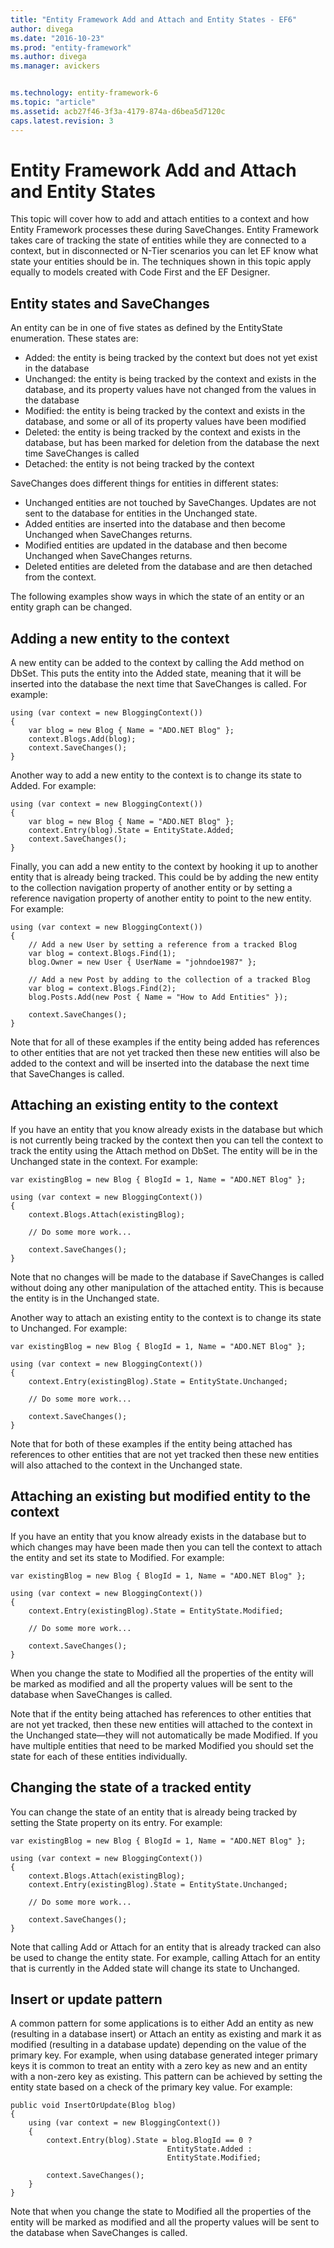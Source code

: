 ```yaml
---
title: "Entity Framework Add and Attach and Entity States - EF6"
author: divega
ms.date: "2016-10-23"
ms.prod: "entity-framework"
ms.author: divega
ms.manager: avickers


ms.technology: entity-framework-6
ms.topic: "article"
ms.assetid: acb27f46-3f3a-4179-874a-d6bea5d7120c
caps.latest.revision: 3
---
```

# Entity Framework Add and Attach and Entity States
This topic will cover how to add and attach entities to a context and how Entity Framework processes these during SaveChanges. Entity Framework takes care of tracking the state of entities while they are connected to a context, but in disconnected or N-Tier scenarios you can let EF know what state your entities should be in. The techniques shown in this topic apply equally to models created with Code First and the EF Designer.  
  
## Entity states and SaveChanges  
  
An entity can be in one of five states as defined by the EntityState enumeration. These states are:  
  
- Added: the entity is being tracked by the context but does not yet exist in the database  
- Unchanged: the entity is being tracked by the context and exists in the database, and its property values have not changed from the values in the database  
- Modified: the entity is being tracked by the context and exists in the database, and some or all of its property values have been modified  
- Deleted: the entity is being tracked by the context and exists in the database, but has been marked for deletion from the database the next time SaveChanges is called  
- Detached: the entity is not being tracked by the context  
  
SaveChanges does different things for entities in different states:  
  
- Unchanged entities are not touched by SaveChanges. Updates are not sent to the database for entities in the Unchanged state.  
- Added entities are inserted into the database and then become Unchanged when SaveChanges returns.  
- Modified entities are updated in the database and then become Unchanged when SaveChanges returns.  
- Deleted entities are deleted from the database and are then detached from the context.  
  
The following examples show ways in which the state of an entity or an entity graph can be changed.  
  
## Adding a new entity to the context  
  
A new entity can be added to the context by calling the Add method on DbSet. This puts the entity into the Added state, meaning that it will be inserted into the database the next time that SaveChanges is called. For example:  
  
```  
using (var context = new BloggingContext()) 
{ 
    var blog = new Blog { Name = "ADO.NET Blog" }; 
    context.Blogs.Add(blog); 
    context.SaveChanges(); 
}
```  
  
Another way to add a new entity to the context is to change its state to Added. For example:  
  
```  
using (var context = new BloggingContext()) 
{ 
    var blog = new Blog { Name = "ADO.NET Blog" }; 
    context.Entry(blog).State = EntityState.Added; 
    context.SaveChanges(); 
}
```  
  
Finally, you can add a new entity to the context by hooking it up to another entity that is already being tracked. This could be by adding the new entity to the collection navigation property of another entity or by setting a reference navigation property of another entity to point to the new entity. For example:  
  
```  
using (var context = new BloggingContext()) 
{ 
    // Add a new User by setting a reference from a tracked Blog 
    var blog = context.Blogs.Find(1); 
    blog.Owner = new User { UserName = "johndoe1987" }; 
 
    // Add a new Post by adding to the collection of a tracked Blog 
    var blog = context.Blogs.Find(2); 
    blog.Posts.Add(new Post { Name = "How to Add Entities" }); 
 
    context.SaveChanges(); 
}
```  
  
Note that for all of these examples if the entity being added has references to other entities that are not yet tracked then these new entities will also be added to the context and will be inserted into the database the next time that SaveChanges is called.  
  
## Attaching an existing entity to the context  
  
If you have an entity that you know already exists in the database but which is not currently being tracked by the context then you can tell the context to track the entity using the Attach method on DbSet. The entity will be in the Unchanged state in the context. For example:  
  
```
var existingBlog = new Blog { BlogId = 1, Name = "ADO.NET Blog" }; 
 
using (var context = new BloggingContext()) 
{ 
    context.Blogs.Attach(existingBlog); 
 
    // Do some more work...  
 
    context.SaveChanges(); 
}
```  
  
Note that no changes will be made to the database if SaveChanges is called without doing any other manipulation of the attached entity. This is because the entity is in the Unchanged state.  
  
Another way to attach an existing entity to the context is to change its state to Unchanged. For example:  
  
```  
var existingBlog = new Blog { BlogId = 1, Name = "ADO.NET Blog" }; 
 
using (var context = new BloggingContext()) 
{ 
    context.Entry(existingBlog).State = EntityState.Unchanged; 
 
    // Do some more work...  
 
    context.SaveChanges(); 
}
```  
  
Note that for both of these examples if the entity being attached has references to other entities that are not yet tracked then these new entities will also attached to the context in the Unchanged state.  
  
## Attaching an existing but modified entity to the context  
  
If you have an entity that you know already exists in the database but to which changes may have been made then you can tell the context to attach the entity and set its state to Modified. For example:  
  
```  
var existingBlog = new Blog { BlogId = 1, Name = "ADO.NET Blog" }; 
 
using (var context = new BloggingContext()) 
{ 
    context.Entry(existingBlog).State = EntityState.Modified; 
 
    // Do some more work...  
 
    context.SaveChanges(); 
}
```  
  
When you change the state to Modified all the properties of the entity will be marked as modified and all the property values will be sent to the database when SaveChanges is called.  
  
Note that if the entity being attached has references to other entities that are not yet tracked, then these new entities will attached to the context in the Unchanged state—they will not automatically be made Modified. If you have multiple entities that need to be marked Modified you should set the state for each of these entities individually.  
  
## Changing the state of a tracked entity  
  
You can change the state of an entity that is already being tracked by setting the State property on its entry. For example:  
  
```  
var existingBlog = new Blog { BlogId = 1, Name = "ADO.NET Blog" }; 
 
using (var context = new BloggingContext()) 
{ 
    context.Blogs.Attach(existingBlog); 
    context.Entry(existingBlog).State = EntityState.Unchanged; 
 
    // Do some more work...  
 
    context.SaveChanges(); 
}
```  
  
Note that calling Add or Attach for an entity that is already tracked can also be used to change the entity state. For example, calling Attach for an entity that is currently in the Added state will change its state to Unchanged.  
  
## Insert or update pattern  
  
A common pattern for some applications is to either Add an entity as new (resulting in a database insert) or Attach an entity as existing and mark it as modified (resulting in a database update) depending on the value of the primary key. For example, when using database generated integer primary keys it is common to treat an entity with a zero key as new and an entity with a non-zero key as existing. This pattern can be achieved by setting the entity state based on a check of the primary key value. For example:  
  
```  
public void InsertOrUpdate(Blog blog) 
{ 
    using (var context = new BloggingContext()) 
    { 
        context.Entry(blog).State = blog.BlogId == 0 ? 
                                   EntityState.Added : 
                                   EntityState.Modified; 
 
        context.SaveChanges(); 
    } 
}
```  
  
Note that when you change the state to Modified all the properties of the entity will be marked as modified and all the property values will be sent to the database when SaveChanges is called.  
  